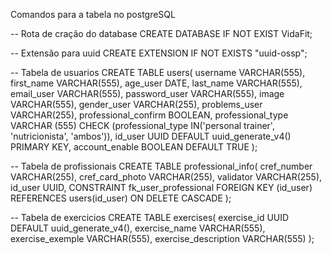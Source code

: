 Comandos para a tabela no postgreSQL

-- Rota de cração do database
CREATE DATABASE IF NOT EXIST VidaFit;

-- Extensão para uuid
CREATE EXTENSION IF NOT EXISTS "uuid-ossp";

-- Tabela de usuarios
CREATE TABLE users(
    username VARCHAR(555),
    first_name VARCHAR(555),
    age_user DATE,
    last_name VARCHAR(555),
    email_user VARCHAR(555),
    password_user VARCHAR(555),
    image VARCHAR(555),
    gender_user VARCHAR(255),
    problems_user VARCHAR(255),
    professional_confirm BOOLEAN,
    professional_type VARCHAR (555) CHECK (professional_type IN('personal trainer', 'nutricionista', 'ambos')),
    id_user UUID DEFAULT uuid_generate_v4() PRIMARY KEY,
    account_enable BOOLEAN DEFAULT TRUE
);

-- Tabela de profissionais
CREATE TABLE professional_info(
    cref_number VARCHAR(255),
    cref_card_photo VARCHAR(255),
    validator VARCHAR(255),
    id_user UUID,
    CONSTRAINT fk_user_professional
        FOREIGN KEY (id_user) REFERENCES users(id_user)
        ON DELETE CASCADE
);

-- Tabela de exercicios
CREATE TABLE exercises(
	exercise_id UUID DEFAULT uuid_generate_v4(),
	exercise_name VARCHAR(555),
	exercise_exemple VARCHAR(555),
	exercise_description VARCHAR(555)
);